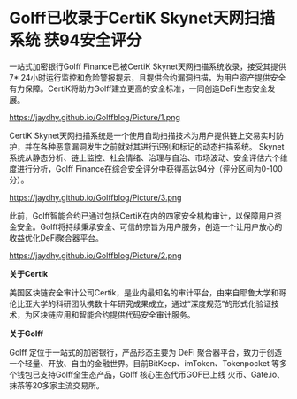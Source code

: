 # Golff已收录于CertiK Skynet天网扫描系统  获94安全评分

一站式加密银行Golff Finance已被CertiK Skynet天网扫描系统收录，接受其提供7* 24小时运行监控和危险警报提示，且提供合约漏洞扫描，为用户资产提供安全有力保障。CertiK将助力Golff建立更高的安全标准，一同创造DeFi生态安全发展。 

https://jaydhy.github.io/Golffblog/Picture/1.png

 CertiK Skynet天网扫描系统是一个使用自动扫描技术为用户提供链上交易实时防护，并在各种恶意漏洞发生之前就对其进行识别和标记的动态扫描系统。 Skynet系统从静态分析、链上监控、社会情绪、治理与自治、市场波动、安全评估六个维度进行分析，Golff Finance在综合安全评分中获得高达94分（评分区间为0-100分）。 

https://jaydhy.github.io/Golffblog/Picture/3.png

此前，Golff智能合约已通过包括CertiK在内的四家安全机构审计，以保障用户资金安全。Golff将持续秉承安全、可信的宗旨为用户服务，创造一个让用户放心的收益优化DeFi聚合器平台。 

https://jaydhy.github.io/Golffblog/Picture/2.png

 **关于Certik**  

美国区块链安全审计公司Certik，是业内最知名的审计平台，由来自耶鲁大学和哥伦比亚大学的科研团队携数十年研究成果成立，通过“深度规范”的形式化验证技术，为区块链应用和智能合约提供代码安全审计服务。 

**关于Golff** 

Golff 定位于一站式的加密银行，产品形态主要为 DeFi 聚合器平台，致力于创造一个轻量、开放、自由的金融世界。目前BitKeep、imToken、Tokenpocket 等多个钱包已支持Golff全生态产品，Golff 核心生态代币GOF已上线 火币、Gate.io、抹茶等20多家主流交易所。
